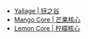 - [Yallage | 犽之谷](readme.md)
- [Mango Core | 芒果核心](mango-core.md)
- [Lemon Core | 柠檬核心](lemon-core.md)
